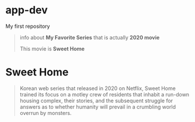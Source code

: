 # app-dev
My first repository

> info about **My Favorite Series** that is actually **2020 movie**
>
> This movie is **Sweet Home**
# Sweet Home
> Korean web series that released in 2020 on Netflix, Sweet Home trained its focus on a motley crew of residents that inhabit a run-down housing complex, their stories, and the subsequent struggle for answers as to whether humanity will prevail in a crumbling world overrun by monsters.
